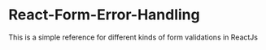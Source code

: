 # React-Form-Error-Handling
This is a simple reference for different kinds of form validations in ReactJs

